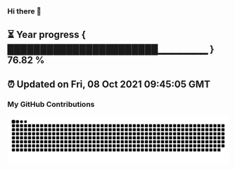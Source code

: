 ### Hi there 👋
⏳ Year progress { ███████████████████████▁▁▁▁▁▁▁ } 76.82 %
---
⏰ Updated on Fri, 08 Oct 2021 09:45:05 GMT
---
### My GitHub Contributions    

![](https://raw.githubusercontent.com/phh95/phh95/main/assets/github-contribution-grid-snake.svg)  
